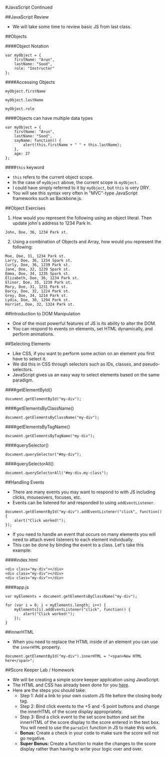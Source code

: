 #JavaScript Continued

##JavaScript Review
- We will take some time to review basic JS from last class.

##Objects

####Object Notation

```
var myObject = {
	firstName: "Arun",
	lastName: "Sood",
	role: "Instructor"
};
```

####Accessing Objects

```
myObject.firstName

myObject.lastName

myObject.role
```

####Objects can have multiple data types

```
var myObject = {
	firstName: "Arun",
	lastName: "Sood",
	sayName: function() {
		alert(this.firstName + " " + this.lastName);
	},
	age: 27
};
```

####`this` keyword
- `this` refers to the current object scope.
- In the case of `myObject` above, the current scope is `myObject`.
- I could have simply referred to it by `myObject`, but `this` is very DRY.
- You will see this syntax very often in "MVC"-type JavaScript frameworks such as Backbone.js.

##Object Exercises

1. How would you represent the following using an object literal. Then update john's address to 1234 Park ln.

```
John, Doe, 36, 1234 Park st.
```

2. Using a combination of Objects and Array, how would you represent the following:

```
Moe, Doe, 31, 1234 Park st.
Larry, Doe, 36, 1234 Spark st.
Curly, Doe, 36, 1239 Park st.
Jane, Doe, 32, 1239 Spark st.
Emma, Doe, 34, 1235 Spark st.
Elizabeth, Doe, 36, 1234 Park st.
Elinor, Doe, 35, 1230 Park st.
Mary, Doe, 31, 1231 Park st.
Darcy, Doe, 32, 1224 Park st.
Grey, Doe, 34, 1214 Park st.
Lydia, Doe, 30, 1294 Park st.
Harriet, Doe, 32, 1324 Park st.
```

##Introduction to DOM Manipulation
- One of the most powerful features of JS is its ability to alter the DOM.
- You can respond to events on elements, set HTML dynamically, and perform animations.

##Selecting Elements
- Like CSS, if you want to perform some action on an element you first have to select it.
- We did this in CSS through selectors such as IDs, classes, and pseudo-selectors.
- JavaScript gives us an easy way to select elements based on the same paradigm.

####getElementById()

```
document.getElementById("my-div");
```

####getElementsByClassName()

```
document.getElementsByClassName("my-div");
```

####getElementsByTagName()

```
document.getElementsByTagName("my-div");
```

####querySelector()

```
document.querySelector("#my-div");
```

####querySelectorAll()

```
document.querySelectorAll("#my-div.my-class");
```

##Handling Events
- There are many events you may want to respond to with JS including clicks, mouseovers, focuses, etc.
- Events can be listened for and responded to using `addEventListener`.

```
document.getElementById("my-div").addEventListener("click", function() {
	alert("Click worked!");
});
```

- If you need to handle an event that occurs on many elements you will need to attach event listeners to each element individually.
- This can be done by binding the event to a class. Let's take this example:

####index.html

```
<div class="my-div"></div>
<div class="my-div"></div>
<div class="my-div"></div>
```

####app.js

```
var myElements = document.getElementsByClassName("my-div");

for (var i = 0; i < myElements.length; i++) {
	myElements[i].addEventListener("click", function() {
		alert("Click worked!");
	});
}
```

##innerHTML
- When you need to replace the HTML inside of an element you can use the `innerHTML` property.

```
document.getElementById("my-div").innerHTML = "<span>New HTML here</span>";
```

##Score Keeper Lab / Homework
- We will be creating a simple score keeper application using JavaScript.
- The HTML and CSS has already been done for you [here](score_keeper_html/).
- Here are the steps you should take:
	- Step 1: Add a link to your own custom JS file before the closing body tag.
	- Step 2: Bind click events to the +5 and -5 point buttons and change the innerHTML of the score display appropriately.
	- Step 3: Bind a click event to the set score button and set the innerHTML of the score display to the score entered in the text box. You will need to use the `parseInt` function in JS to make this work.
	- **Bonus:** Create a check in your code to make sure the score will not go negative.
	- **Super Bonus:** Create a function to make the changes to the score display rather than having to write your logic over and over.